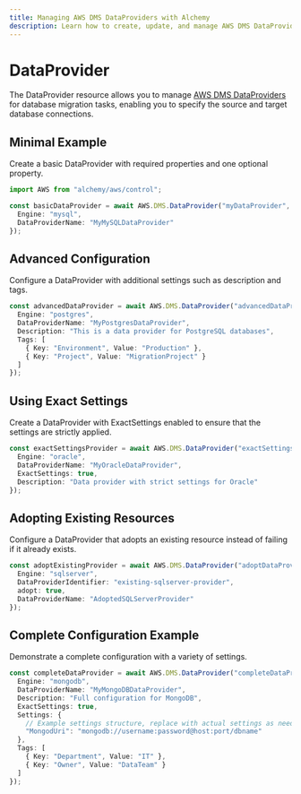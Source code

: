 ```yaml
---
title: Managing AWS DMS DataProviders with Alchemy
description: Learn how to create, update, and manage AWS DMS DataProviders using Alchemy Cloud Control.
---
```


# DataProvider

The DataProvider resource allows you to manage [AWS DMS DataProviders](https://docs.aws.amazon.com/dms/latest/userguide/) for database migration tasks, enabling you to specify the source and target database connections.

## Minimal Example

Create a basic DataProvider with required properties and one optional property.

```ts
import AWS from "alchemy/aws/control";

const basicDataProvider = await AWS.DMS.DataProvider("myDataProvider", {
  Engine: "mysql",
  DataProviderName: "MyMySQLDataProvider"
});
```

## Advanced Configuration

Configure a DataProvider with additional settings such as description and tags.

```ts
const advancedDataProvider = await AWS.DMS.DataProvider("advancedDataProvider", {
  Engine: "postgres",
  DataProviderName: "MyPostgresDataProvider",
  Description: "This is a data provider for PostgreSQL databases",
  Tags: [
    { Key: "Environment", Value: "Production" },
    { Key: "Project", Value: "MigrationProject" }
  ]
});
```

## Using Exact Settings

Create a DataProvider with ExactSettings enabled to ensure that the settings are strictly applied.

```ts
const exactSettingsProvider = await AWS.DMS.DataProvider("exactSettingsDataProvider", {
  Engine: "oracle",
  DataProviderName: "MyOracleDataProvider",
  ExactSettings: true,
  Description: "Data provider with strict settings for Oracle"
});
```

## Adopting Existing Resources

Configure a DataProvider that adopts an existing resource instead of failing if it already exists.

```ts
const adoptExistingProvider = await AWS.DMS.DataProvider("adoptDataProvider", {
  Engine: "sqlserver",
  DataProviderIdentifier: "existing-sqlserver-provider",
  adopt: true,
  DataProviderName: "AdoptedSQLServerProvider"
});
```

## Complete Configuration Example

Demonstrate a complete configuration with a variety of settings.

```ts
const completeDataProvider = await AWS.DMS.DataProvider("completeDataProvider", {
  Engine: "mongodb",
  DataProviderName: "MyMongoDBDataProvider",
  Description: "Full configuration for MongoDB",
  ExactSettings: true,
  Settings: {
    // Example settings structure, replace with actual settings as needed
    "MongodUri": "mongodb://username:password@host:port/dbname"
  },
  Tags: [
    { Key: "Department", Value: "IT" },
    { Key: "Owner", Value: "DataTeam" }
  ]
});
```
